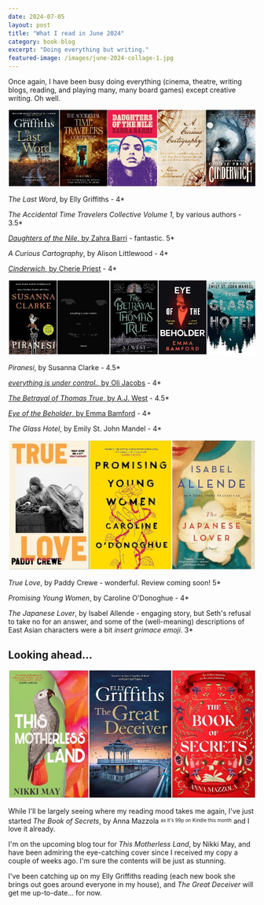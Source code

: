 ```yaml
---
date: 2024-07-05
layout: post
title: "What I read in June 2024"
category: book-blog
excerpt: "Doing everything but writing."
featured-image: /images/june-2024-collage-1.jpg
---
```


Once again, I have been busy doing everything (cinema, theatre, writing blogs, reading, and playing many, many board games) except creative writing. Oh well.

![The Last Word, The Accidental Time Travelers Collective, Daughters of the Nile, A Curious Cartography, Cinderwich](/images/june-2024-collage-1.jpg)

<cite>The Last Word</cite>, by Elly Griffiths - 4*

<cite>The Accidental Time Travelers Collective Volume 1</cite>, by various authors - 3.5*

[<cite>Daughters of the Nile</cite>, by Zahra Barri](/blog-tour-daughters-of-the-nile/) - fantastic. 5*

<cite>A Curious Cartography</cite>, by Alison Littlewood - 4*

[<cite>Cinderwich</cite>, by Cherie Priest](/blog-tour-cinderwich/) - 4*

![Piranesi, everything is under control., The Betrayal of Thomas True, Eye of the Beholder, The Glass Hotel](/images/june-2024-collage-2.jpg)

<cite>Piranesi</cite>, by Susanna Clarke - 4.5*

[<cite>everything is under control.</cite>, by Oli Jacobs](/everything-is-under-control-by-oli-jacobs/) - 4*

[<cite>The Betrayal of Thomas True</cite>, by A.J. West](/blog-tour-the-betrayal-of-thomas-true/) - 4.5*

[<cite>Eye of the Beholder</cite>, by Emma Bamford](/blog-tour-eye-of-the-beholder/) - 4*

<cite>The Glass Hotel</cite>, by Emily St. John Mandel - 4*

![True Love, Promising Young Women, The Japanese Lover](/images/june-2024-collage-3.jpg)

<cite>True Love</cite>, by Paddy Crewe - wonderful. Review coming soon! 5*

<cite>Promising Young Women</cite>, by Caroline O'Donoghue - 4*

<cite>The Japanese Lover</cite>, by Isabel Allende - engaging story, but Seth's refusal to take no for an answer, and some of the (well-meaning) descriptions of East Asian characters were a bit *insert grimace emoji*. 3*

## Looking ahead...

![This Motherless Land, The Great Deceiver, The Book of Secrets](/images/june-2024-collage-4.jpg)

While I'll be largely seeing where my reading mood takes me again, I've just started <cite>The Book of Secrets</cite>, by Anna Mazzola <sup><sub>as it's 99p on Kindle this month</sub></sup> and I love it already.

I'm on the upcoming blog tour for <cite>This Motherless Land</cite>, by Nikki May, and have been admiring the eye-catching cover since I received my copy a couple of weeks ago. I'm sure the contents will be just as stunning.

I've been catching up on my Elly Griffiths reading (each new book she brings out goes around everyone in my house), and <cite>The Great Deceiver</cite> will get me up-to-date... for now.